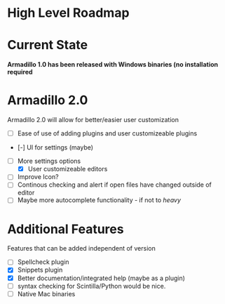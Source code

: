 # High Level Roadmap

# Current State
**Armadillo 1.0 has been released with Windows binaries (no installation required**

# Armadillo 2.0
Armadillo 2.0 will allow for better/easier user customization

- [ ] Ease of use of adding plugins and user customizeable plugins
- [-] UI for settings (maybe)
- [ ] More settings options
    - [x] User customizeable editors
- [ ] Improve Icon?
- [ ] Continous checking and alert if open files have changed outside of editor
- [ ] Maybe more autocomplete functionality - if not to *heavy*

# Additional Features
Features that can be added independent of version

- [ ] Spellcheck plugin
- [x] Snippets plugin
- [x] Better documentation/integrated help (maybe as a plugin)
- [ ] syntax checking for Scintilla/Python would be nice.
- [ ] Native Mac binaries